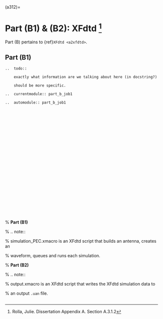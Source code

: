 (a312)=

# Part (B1) & (B2): XFdtd [^f1]

Part (B) pertains to {ref}`XFdtd <a2xfdtd>`.

## Part (B1)

```{eval-rst}
..  todo::

    exactly what information are we talking about here (in docstring?)

    should be more specific.

```

```{eval-rst}
..  currentmodule:: part_b_job1
```

```{eval-rst}
..  automodule:: part_b_job1



























```

% **Part (B1)**

% ..  note::

% simulation_PEC.xmacro is an XFdtd script that builds an antenna, creates an

% waveform, queues and runs each simulation.

% **Part (B2)**

% ..  note::

% output.xmacro is an XFdtd script that writes the XFdtd simulation data to

% an output ``.uan`` file.

```{rubric} reference
```

[^f1]: Rolla, Julie. Dissertation Appendix A. Section A.3.1.2
